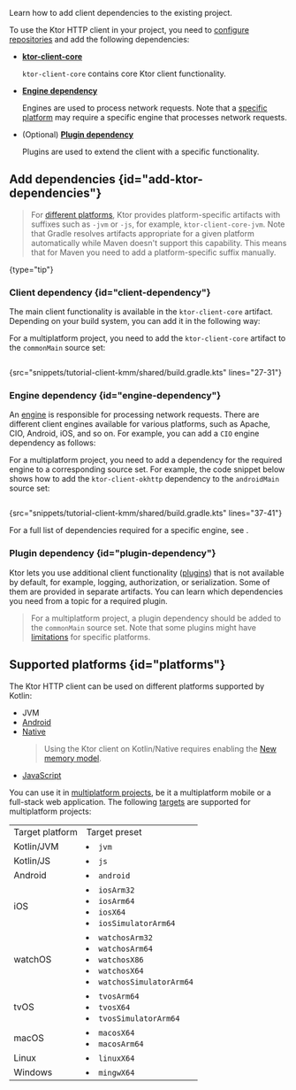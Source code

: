 [//]: # (title: Adding client dependencies)

<excerpt>Learn how to add client dependencies to the existing project.</excerpt>

To use the Ktor HTTP client in your project, you need to [configure repositories](#repositories) and add the following dependencies:
- **[ktor-client-core](#client-dependency)**

   `ktor-client-core` contains core Ktor client functionality. 
- **[Engine dependency](#engine-dependency)** 
   
   Engines are used to process network requests. Note that a [specific platform](#platforms) may require a specific engine that processes network requests.
- (Optional) **[Plugin dependency](#plugin-dependency)**
   
   Plugins are used to extend the client with a specific functionality.

<include src="server-dependencies.xml" include-id="repositories"/>


## Add dependencies {id="add-ktor-dependencies"}

> For [different platforms](#platforms), Ktor provides platform-specific artifacts with suffixes such as `-jvm` or `-js`, for example, `ktor-client-core-jvm`. Note that Gradle resolves artifacts appropriate for a given platform automatically while Maven doesn't support this capability. This means that for Maven you need to add a platform-specific suffix manually.
>
{type="tip"}

### Client dependency {id="client-dependency"}
The main client functionality is available in the `ktor-client-core` artifact. Depending on your build system, you can add it in the following way:
<var name="artifact_name" value="ktor-client-core"/>
<include src="lib.xml" include-id="add_ktor_artifact"/>

For a multiplatform project, you need to add the `ktor-client-core` artifact to the `commonMain` source set:

```kotlin
```
{src="snippets/tutorial-client-kmm/shared/build.gradle.kts" lines="27-31"}




### Engine dependency {id="engine-dependency"}
An [engine](http-client_engines.md) is responsible for processing network requests. There are different client engines available for various platforms, such as Apache, CIO, Android, iOS, and so on. For example, you can add a `CIO` engine dependency as follows:
<var name="artifact_name" value="ktor-client-cio"/>
<include src="lib.xml" include-id="add_ktor_artifact"/>

For a multiplatform project, you need to add a dependency for the required engine to a corresponding source set.
For example, the code snippet below shows how to add the `ktor-client-okhttp` dependency to the `androidMain` source set:

```kotlin
```
{src="snippets/tutorial-client-kmm/shared/build.gradle.kts" lines="37-41"}

For a full list of dependencies required for a specific engine, see [](http-client_engines.md#dependencies).


### Plugin dependency {id="plugin-dependency"}
Ktor lets you use additional client functionality ([plugins](http-client_plugins.md)) that is not available by default, for example, logging, authorization, or serialization. Some of them are provided in separate artifacts. You can learn which dependencies you need from a topic for a required plugin.

> For a multiplatform project, a plugin dependency should be added to the `commonMain` source set. Note that some plugins might have  [limitations](http-client_engines.md#limitations) for specific platforms.


## Supported platforms {id="platforms"}

The Ktor HTTP client can be used on different platforms supported by Kotlin:
- JVM
- [Android](https://kotlinlang.org/docs/android-overview.html)
- [Native](https://kotlinlang.org/docs/native-overview.html)
   > Using the Ktor client on Kotlin/Native requires enabling the [New memory model](https://github.com/JetBrains/kotlin/blob/master/kotlin-native/NEW_MM.md#enable-the-new-mm).
- [JavaScript](https://kotlinlang.org/docs/js-overview.html)

You can use it in [multiplatform projects](https://kotlinlang.org/docs/multiplatform.html), be it a multiplatform mobile or a full-stack web application. The following [targets](https://kotlinlang.org/docs/multiplatform-dsl-reference.html#targets) are supported for multiplatform projects:

<table>
<tr>
    <td>
        Target platform
    </td>
    <td>
        Target preset
    </td>
</tr>
<tr>
    <td>
        Kotlin/JVM
    </td>
    <td>
        <list>
            <li>
                <code>jvm</code>
            </li>
        </list>
    </td>
</tr>

<tr>
    <td>
        Kotlin/JS
    </td>
    <td>
        <list>
            <li>
                <code>js</code>
            </li>
        </list>
    </td>
</tr>

<tr>
    <td>
        Android
    </td>
    <td>
        <list>
            <li>
                <code>android</code>
            </li>
        </list>
    </td>
</tr>

<tr>
    <td>
        iOS
    </td>
    <td>
        <list>
            <li>
                <code>iosArm32</code>
            </li>
            <li>
                <code>iosArm64</code>
            </li>
            <li>
                <code>iosX64</code>
            </li>
            <li>
                <code>iosSimulatorArm64</code>
            </li>
        </list>
    </td>
</tr>

<tr>
    <td>
        watchOS
    </td>
    <td>
        <list>
            <li>
                <code>watchosArm32</code>
            </li>
            <li>
                <code>watchosArm64</code>
            </li>
            <li>
                <code>watchosX86</code>
            </li>
            <li>
                <code>watchosX64</code>
            </li>
            <li>
                <code>watchosSimulatorArm64</code>
            </li>
        </list>
    </td>
</tr>

<tr>
    <td>
        tvOS
    </td>
    <td>
        <list>
            <li>
                <code>tvosArm64</code>
            </li>
            <li>
                <code>tvosX64</code>
            </li>
            <li>
                <code>tvosSimulatorArm64</code>
            </li>
        </list>
    </td>
</tr>

<tr>
    <td>
        macOS
    </td>
    <td>
        <list>
            <li>
                <code>macosX64</code>
            </li>
            <li>
                <code>macosArm64</code>
            </li>
        </list>
    </td>
</tr>

<tr>
    <td>
        Linux
    </td>
    <td>
        <list>
            <li>
                <code>linuxX64</code>
            </li>
        </list>
    </td>
</tr>

<tr>
    <td>
        Windows
    </td>
    <td>
        <list>
            <li>
                <code>mingwX64</code>
            </li>
        </list>
    </td>
</tr>
</table>



